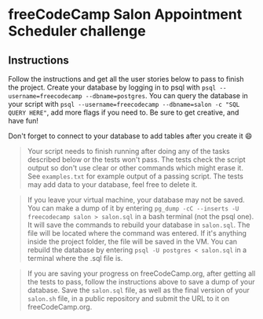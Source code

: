 # freeCodeCamp Salon Appointment Scheduler challenge

## Instructions

Follow the instructions and get all the user stories below to pass to finish the project. Create your database by logging in to psql with `psql --username=freecodecamp --dbname=postgres`. You can query the database in your script with `psql --username=freecodecamp --dbname=salon -c "SQL QUERY HERE"`, add more flags if you need to. Be sure to get creative, and have fun!

Don't forget to connect to your database to add tables after you create it 😄

>Your script needs to finish running after doing any of the tasks described below or the tests won't pass. The tests check the script output so don't use clear or other commands which might erase it. See `examples.txt` for example output of a passing script. The tests may add data to your database, feel free to delete it.

>If you leave your virtual machine, your database may not be saved. You can make a dump of it by entering `pg_dump -cC --inserts -U freecodecamp salon > salon.sql` in a bash terminal (not the psql one). It will save the commands to rebuild your database in `salon.sql`. The file will be located where the command was entered. If it's anything inside the project folder, the file will be saved in the VM. You can rebuild the database by entering `psql -U postgres < salon.sql` in a terminal where the .sql file is.

>If you are saving your progress on freeCodeCamp.org, after getting all the tests to pass, follow the instructions above to save a dump of your database. Save the `salon.sql` file, as well as the final version of your `salon.sh` file, in a public repository and submit the URL to it on freeCodeCamp.org.
